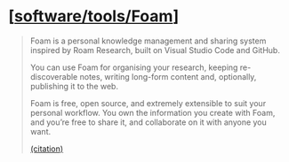# [[software/tools/Foam]]

> Foam is a personal knowledge management and sharing system inspired by Roam Research, built on Visual Studio Code and GitHub.
>
> You can use Foam for organising your research, keeping re-discoverable notes, writing long-form content and, optionally, publishing it to the web.
>
> Foam is free, open source, and extremely extensible to suit your personal workflow. You own the information you create with Foam, and you’re free to share it, and collaborate on it with anyone you want.
>
> [(citation)](https://foambubble.github.io/foam/)

[//begin]: # "Autogenerated link references for markdown compatibility"
[software/tools/Foam]: Foam "software/tools/Foam"
[//end]: # "Autogenerated link references"